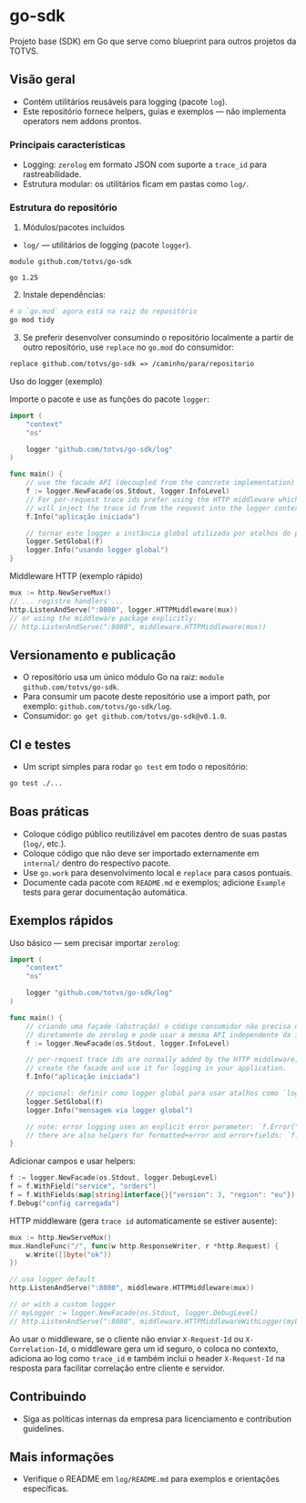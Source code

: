 # go-sdk

Projeto base (SDK) em Go que serve como blueprint para outros projetos da TOTVS.

## Visão geral
- Contém utilitários reusáveis para logging (pacote `log`).
- Este repositório fornece helpers, guias e exemplos — não implementa operators nem addons prontos.

### Principais características
- Logging: `zerolog` em formato JSON com suporte a `trace_id` para rastreabilidade.
- Estrutura modular: os utilitários ficam em pastas como `log/`.

### Estrutura do repositório

1. Módulos/pacotes incluídos

- `log/` — utilitários de logging (pacote `logger`).

```text
module github.com/totvs/go-sdk

go 1.25
```

2. Instale dependências:

```bash
# o `go.mod` agora está na raiz do repositório
go mod tidy
```

3. Se preferir desenvolver consumindo o repositório localmente a partir de outro repositório, use `replace` no `go.mod` do consumidor:

```mod
replace github.com/totvs/go-sdk => /caminho/para/repositorio
```

Uso do logger (exemplo)

Importe o pacote e use as funções do pacote `logger`:

```go
import (
    "context"
    "os"

    logger "github.com/totvs/go-sdk/log"
)

func main() {
    // use the facade API (decoupled from the concrete implementation)
    f := logger.NewFacade(os.Stdout, logger.InfoLevel)
    // For per-request trace ids prefer using the HTTP middleware which
    // will inject the trace id from the request into the logger context.
    f.Info("aplicação iniciada")

    // tornar este logger a instância global utilizada por atalhos do pacote
    logger.SetGlobal(f)
    logger.Info("usando logger global")
}
```

Middleware HTTP (exemplo rápido)

```go
mux := http.NewServeMux()
// ... registre handlers ...
http.ListenAndServe(":8080", logger.HTTPMiddleware(mux))
// or using the middleware package explicitly:
// http.ListenAndServe(":8080", middleware.HTTPMiddleware(mux))
```

## Versionamento e publicação
- O repositório usa um único módulo Go na raiz: `module github.com/totvs/go-sdk`.
- Para consumir um pacote deste repositório use a import path, por exemplo: `github.com/totvs/go-sdk/log`.
- Consumidor: `go get github.com/totvs/go-sdk@v0.1.0`.

## CI e testes
- Um script simples para rodar `go test` em todo o repositório:

```bash
go test ./...
```

## Boas práticas
- Coloque código público reutilizável em pacotes dentro de suas pastas (`log/`, etc.).
- Coloque código que não deve ser importado externamente em `internal/` dentro do respectivo pacote.
- Use `go.work` para desenvolvimento local e `replace` para casos pontuais.
- Documente cada pacote com `README.md` e exemplos; adicione `Example` tests para gerar documentação automática.

## Exemplos rápidos

Uso básico — sem precisar importar `zerolog`:

```go
import (
    "context"
    "os"

    logger "github.com/totvs/go-sdk/log"
)

func main() {
    // criando uma façade (abstração) o código consumidor não precisa depender
    // diretamente de zerolog e pode usar a mesma API independente da implementação.
    f := logger.NewFacade(os.Stdout, logger.InfoLevel)

    // per-request trace ids are normally added by the HTTP middleware;
    // create the facade and use it for logging in your application.
    f.Info("aplicação iniciada")

    // opcional: definir como logger global para usar atalhos como `logger.Info(...)`
    logger.SetGlobal(f)
    logger.Info("mensagem via logger global")

    // note: error logging uses an explicit error parameter: `f.Error("failed to start", err)`
    // there are also helpers for formatted+error and error+fields: `f.Errf(format, err, args...)` and `f.Errorw(msg, err, fields)`
}
```

Adicionar campos e usar helpers:

```go
f := logger.NewFacade(os.Stdout, logger.DebugLevel)
f = f.WithField("service", "orders")
f = f.WithFields(map[string]interface{}{"version": 3, "region": "eu"})
f.Debug("config carregada")
```

HTTP middleware (gera `trace id` automaticamente se estiver ausente):

```go
mux := http.NewServeMux()
mux.HandleFunc("/", func(w http.ResponseWriter, r *http.Request) {
    w.Write([]byte("ok"))
})

// usa logger default
http.ListenAndServe(":8080", middleware.HTTPMiddleware(mux))

// or with a custom logger
// myLogger := logger.NewFacade(os.Stdout, logger.DebugLevel)
// http.ListenAndServe(":8080", middleware.HTTPMiddlewareWithLogger(myLogger)(mux))
```

Ao usar o middleware, se o cliente não enviar `X-Request-Id` ou `X-Correlation-Id`, o middleware gera um id seguro,
o coloca no contexto, adiciona ao log como `trace_id` e também inclui o header `X-Request-Id` na resposta para facilitar
correlação entre cliente e servidor.

## Contribuindo
- Siga as políticas internas da empresa para licenciamento e contribution guidelines.

## Mais informações
- Verifique o README em `log/README.md` para exemplos e orientações específicas.
